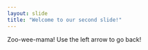 ```yaml
---
layout: slide
title: "Welcome to our second slide!"
---
```

Zoo-wee-mama!
Use the left arrow to go back!